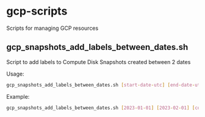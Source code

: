 # gcp-scripts
Scripts for managing GCP resources

## gcp_snapshots_add_labels_between_dates.sh

Script to add labels to Compute Disk Snapshots created between 2 dates

Usage: 
```sh
gcp_snapshots_add_labels_between_dates.sh [start-date-utc] [end-date-utc] [label-key=label-value]
```
Example: 
```sh 
gcp_snapshots_add_labels_between_dates.sh [2023-01-01] [2023-02-01] [component=disk-snapshot]
```